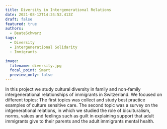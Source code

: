 ```yaml
---
title: Diversity in Intergenerational Relations
date: 2021-08-12T14:24:52.413Z
draft: false
featured: true
authors:
  - BeateSchwarz
tags:
  - Diversity
  - Intergenerational Solidarity
  - Immigrants

image:
  filename: diversity.jpg
  focal_point: Smart
  preview_only: false
---
```

In this project we study cultural diversity in family and non-family intergenerational relationships of immigrants in Switzerland. We focused on different topics: The first topics was collect and study best practice examples of culture sensitive care. The second topic was a survey on the intgenerational relations, in which we studied the role of biculturalism, norms, values and feelings such as guilt in explaining support that adult immigrants give to their parents and the adult immigrants mental health.
